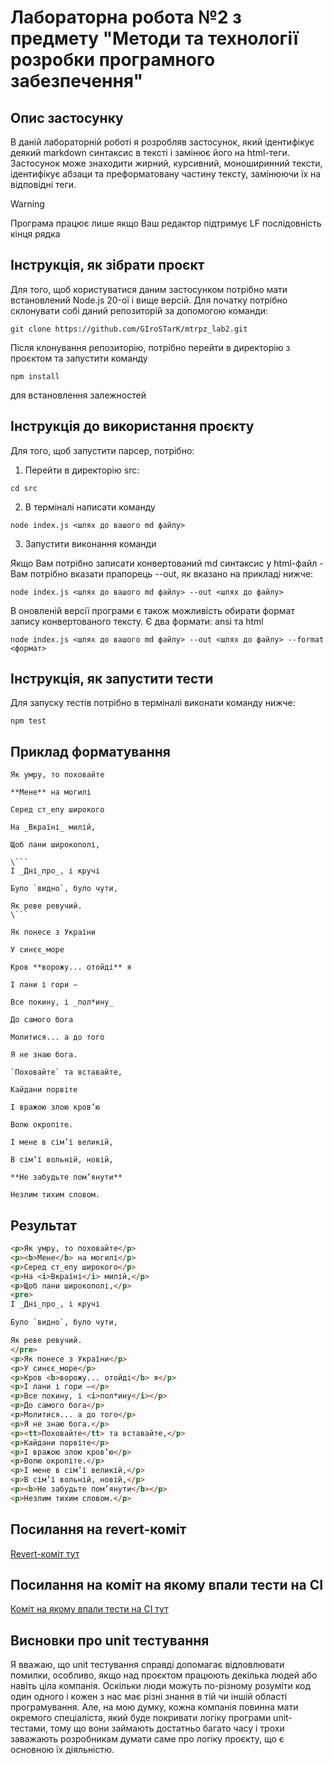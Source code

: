 # Лабораторна робота №2 з предмету "Методи та технології розробки програмного забезпечення"

## Опис застосунку

В даній лабораторній роботі я розробляв застосунок, який ідентифікує деякий markdown синтаксис в тексті і замінює його на html-теги. Застосунок може знаходити жирний, курсивний, моноширинний тексти, ідентифікує абзаци та преформатовану частину тексту, замінюючи їх на відповідні теги.

> [!WARNING]
> Програма працює лише якщо Ваш редактор підтримує LF послідовність кінця рядка

## Інструкція, як зібрати проєкт

Для того, щоб користуватися даним застосунком потрібно мати встановлений Node.js 20-ої і вище версій. Для початку потрібно склонувати собі даний репозиторій за допомогою команди:

```
git clone https://github.com/GIroSTarK/mtrpz_lab2.git
```

Після клонування репозиторію, потрібно перейти в директорію з проєктом та запустити команду

```
npm install
```

для встановлення залежностей

## Інструкція до використання проєкту

Для того, щоб запустити парсер, потрібно:

1. Перейти в директорію src:

```
cd src
```

2. В терміналі написати команду

```
node index.js <шлях до вашого md файлу>
```

3. Запустити виконання команди

Якщо Вам потрібно записати конвертований md синтаксис у html-файл - Вам потрібно вказати прапорець --out, як вказано на прикладі нижче:

```
node index.js <шлях до вашого md файлу> --out <шлях до файлу>
```

В оновленій версії програми є також можливість обирати формат запису конвертованого тексту. Є два формати:
ansi та html

```
node index.js <шлях до вашого md файлу> --out <шлях до файлу> --format <формат>
```

## Інструкція, як запустити тести

Для запуску тестів потрібно в терміналі виконати команду нижче:

```
npm test
```

## Приклад форматування

````
Як умру, то поховайте

**Мене** на могилі

Серед ст_епу широкого

На _Вкраїні_ милій,

Щоб лани широкополі,

\```
І _Дні_про_, і кручі

Було `видно`, було чути,

Як реве ревучий.
\```

Як понесе з України

У синєє_море

Кров **ворожу... отойді** я

І лани і гори —

Все покину, і _пол*ину_

До самого бога

Молитися... а до того

Я не знаю бога.

`Поховайте` та вставайте,

Кайдани порвіте

І вражою злою кров’ю

Волю окропіте.

І мене в сім’ї великій,

В сім’ї вольній, новій,

**Не забудьте пом’янути**

Незлим тихим словом.
````

## Результат

```html
<p>Як умру, то поховайте</p>
<p><b>Мене</b> на могилі</p>
<p>Серед ст_епу широкого</p>
<p>На <i>Вкраїні</i> милій,</p>
<p>Щоб лани широкополі,</p>
<pre>
І _Дні_про_, і кручі

Було `видно`, було чути,

Як реве ревучий.
</pre>
<p>Як понесе з України</p>
<p>У синєє_море</p>
<p>Кров <b>ворожу... отойді</b> я</p>
<p>І лани і гори —</p>
<p>Все покину, і <i>пол*ину</i></p>
<p>До самого бога</p>
<p>Молитися... а до того</p>
<p>Я не знаю бога.</p>
<p><tt>Поховайте</tt> та вставайте,</p>
<p>Кайдани порвіте</p>
<p>І вражою злою кров’ю</p>
<p>Волю окропіте.</p>
<p>І мене в сім’ї великій,</p>
<p>В сім’ї вольній, новій,</p>
<p><b>Не забудьте пом’янути</b></p>
<p>Незлим тихим словом.</p>
```

## Посилання на revert-коміт

[Revert-коміт тут](https://github.com/GIroSTarK/mtrpz_lab2/commit/1084535eba30535ca231e5764bebcb95eb4ff12d)

## Посилання на коміт на якому впали тести на CI

[Коміт на якому впали тести на CI тут](https://github.com/GIroSTarK/mtrpz_lab2/commit/f5c709201d837c25b6963cdb22095844e1f4c41f)

## Висновки про unit тестування

Я вважаю, що unit тестування справді допомагає відловлювати помилки, особливо, якщо над проєктом працюють декілька людей або навіть ціла компанія. Оскільки люди можуть по-різному розуміти код один одного і кожен з нас має різні знання в тій чи іншій області програмування. Але, на мою думку, кожна компанія повинна мати окремого спеціаліста, який буде покривати логіку програми unit-тестами, тому що вони займають достатньо багато часу і трохи заважають розробникам думати саме про логіку проєкту, що є основною їх діяльністю.
